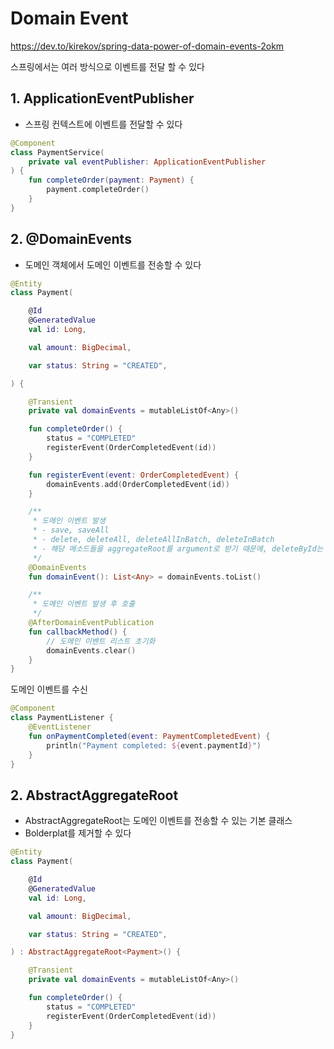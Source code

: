 # Domain Event
https://dev.to/kirekov/spring-data-power-of-domain-events-2okm

스프링에서는 여러 방식으로 이벤트를 전달 할 수 있다

## 1. ApplicationEventPublisher

- 스프링 컨텍스트에 이벤트를 전달할 수 있다

    
```kotlin
@Component
class PaymentService(
    private val eventPublisher: ApplicationEventPublisher
) {
    fun completeOrder(payment: Payment) {
        payment.completeOrder()
    }
}
```


## 2. @DomainEvents
- 도메인 객체에서 도메인 이벤트를 전송할 수 있다
```kotlin
@Entity
class Payment(

    @Id
    @GeneratedValue
    val id: Long,

    val amount: BigDecimal,

    var status: String = "CREATED",

) {

    @Transient
    private val domainEvents = mutableListOf<Any>()

    fun completeOrder() {
        status = "COMPLETED"
        registerEvent(OrderCompletedEvent(id))
    }

    fun registerEvent(event: OrderCompletedEvent) {
        domainEvents.add(OrderCompletedEvent(id))
    }

    /**
     * 도메인 이벤트 발생
     * - save, saveAll
     * - delete, deleteAll, deleteAllInBatch, deleteInBatch
     * - 해당 메소드들을 aggregateRoot를 argument로 받기 때문에, deleteById는 포함되지 않는다
     */
    @DomainEvents
    fun domainEvent(): List<Any> = domainEvents.toList()

    /**
     * 도메인 이벤트 발생 후 호출
     */
    @AfterDomainEventPublication
    fun callbackMethod() {
        // 도메인 이벤트 리스트 초기화
        domainEvents.clear()
    }
}
```

도메인 이벤트를 수신
```kotlin
@Component
class PaymentListener {
    @EventListener
    fun onPaymentCompleted(event: PaymentCompletedEvent) {
        println("Payment completed: ${event.paymentId}")
    }
}
```

## 2. AbstractAggregateRoot
- AbstractAggregateRoot는 도메인 이벤트를 전송할 수 있는 기본 클래스
- Bolderplat를 제거할 수 있다
```kotlin
@Entity
class Payment(

    @Id
    @GeneratedValue
    val id: Long,

    val amount: BigDecimal,

    var status: String = "CREATED",

) : AbstractAggregateRoot<Payment>() {

    @Transient
    private val domainEvents = mutableListOf<Any>()

    fun completeOrder() {
        status = "COMPLETED"
        registerEvent(OrderCompletedEvent(id))
    }
}
```